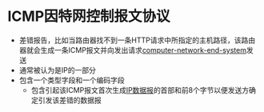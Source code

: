 # ICMP因特网控制报文协议

- 差错报告，比如当路由器找不到一条HTTP请求中所指定的主机路径，该路由器就会生成一条ICMP报文并向发出请求[computer-network-end-system](computer-network-end-system.md)发送
- 通常被认为是IP的一部分
- 包含一个类型字段和一个编码字段
  - 包含引起该ICMP报文首次生成[IP数据报](ipv4数据报.md)的首部和前8个字节以便发送方确定引发该差错的数据报
